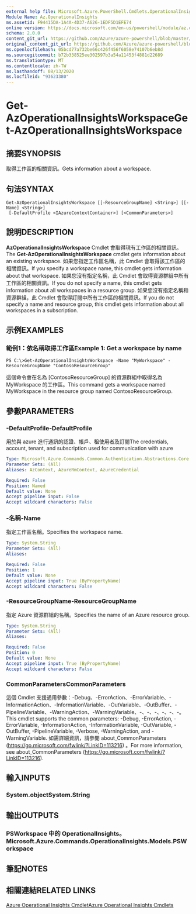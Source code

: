 ```yaml
---
external help file: Microsoft.Azure.PowerShell.Cmdlets.OperationalInsights.dll-Help.xml
Module Name: Az.OperationalInsights
ms.assetid: F94415DA-1A4A-4D37-A626-1EDF5D1EFE74
online version: https://docs.microsoft.com/en-us/powershell/module/az.operationalinsights/get-azoperationalinsightsworkspace
schema: 2.0.0
content_git_url: https://github.com/Azure/azure-powershell/blob/master/src/OperationalInsights/OperationalInsights/help/Get-AzOperationalInsightsWorkspace.md
original_content_git_url: https://github.com/Azure/azure-powershell/blob/master/src/OperationalInsights/OperationalInsights/help/Get-AzOperationalInsightsWorkspace.md
ms.openlocfilehash: 05bcd77a732be66c426f456f6058e74107b6eb8d
ms.sourcegitcommit: b72b338525ee302597b3a54a11453f4881d22689
ms.translationtype: MT
ms.contentlocale: zh-TW
ms.lasthandoff: 08/13/2020
ms.locfileid: "93623380"
---
```

# <span data-ttu-id="ad53d-101">Get-AzOperationalInsightsWorkspace</span><span class="sxs-lookup"><span data-stu-id="ad53d-101">Get-AzOperationalInsightsWorkspace</span></span>

## <span data-ttu-id="ad53d-102">摘要</span><span class="sxs-lookup"><span data-stu-id="ad53d-102">SYNOPSIS</span></span>
<span data-ttu-id="ad53d-103">取得工作區的相關資訊。</span><span class="sxs-lookup"><span data-stu-id="ad53d-103">Gets information about a workspace.</span></span>

## <span data-ttu-id="ad53d-104">句法</span><span class="sxs-lookup"><span data-stu-id="ad53d-104">SYNTAX</span></span>

```
Get-AzOperationalInsightsWorkspace [[-ResourceGroupName] <String>] [[-Name] <String>]
 [-DefaultProfile <IAzureContextContainer>] [<CommonParameters>]
```

## <span data-ttu-id="ad53d-105">說明</span><span class="sxs-lookup"><span data-stu-id="ad53d-105">DESCRIPTION</span></span>
<span data-ttu-id="ad53d-106">**AzOperationalInsightsWorkspace** Cmdlet 會取得現有工作區的相關資訊。</span><span class="sxs-lookup"><span data-stu-id="ad53d-106">The **Get-AzOperationalInsightsWorkspace** cmdlet gets information about an existing workspace.</span></span>
<span data-ttu-id="ad53d-107">如果您指定工作區名稱，此 Cmdlet 會取得該工作區的相關資訊。</span><span class="sxs-lookup"><span data-stu-id="ad53d-107">If you specify a workspace name, this cmdlet gets information about that workspace.</span></span>
<span data-ttu-id="ad53d-108">如果您沒有指定名稱，此 Cmdlet 會取得資源群組中所有工作區的相關資訊。</span><span class="sxs-lookup"><span data-stu-id="ad53d-108">If you do not specify a name, this cmdlet gets information about all workspaces in a resource group.</span></span>
<span data-ttu-id="ad53d-109">如果您沒有指定名稱和資源群組，此 Cmdlet 會取得訂閱中所有工作區的相關資訊。</span><span class="sxs-lookup"><span data-stu-id="ad53d-109">If you do not specify a name and resource group, this cmdlet gets information about all workspaces in a subscription.</span></span>

## <span data-ttu-id="ad53d-110">示例</span><span class="sxs-lookup"><span data-stu-id="ad53d-110">EXAMPLES</span></span>

### <span data-ttu-id="ad53d-111">範例1：依名稱取得工作區</span><span class="sxs-lookup"><span data-stu-id="ad53d-111">Example 1: Get a workspace by name</span></span>
```
PS C:\>Get-AzOperationalInsightsWorkspace -Name "MyWorkspace" -ResourceGroupName "ContosoResourceGroup"
```

<span data-ttu-id="ad53d-112">這個命令會在名為 [ContosoResourceGroup] 的資源群組中取得名為 MyWorkspace 的工作區。</span><span class="sxs-lookup"><span data-stu-id="ad53d-112">This command gets a workspace named MyWorkspace in the resource group named ContosoResourceGroup.</span></span>

## <span data-ttu-id="ad53d-113">參數</span><span class="sxs-lookup"><span data-stu-id="ad53d-113">PARAMETERS</span></span>

### <span data-ttu-id="ad53d-114">-DefaultProfile</span><span class="sxs-lookup"><span data-stu-id="ad53d-114">-DefaultProfile</span></span>
<span data-ttu-id="ad53d-115">用於與 azure 進行通訊的認證、帳戶、租使用者及訂閱</span><span class="sxs-lookup"><span data-stu-id="ad53d-115">The credentials, account, tenant, and subscription used for communication with azure</span></span>

```yaml
Type: Microsoft.Azure.Commands.Common.Authentication.Abstractions.Core.IAzureContextContainer
Parameter Sets: (All)
Aliases: AzContext, AzureRmContext, AzureCredential

Required: False
Position: Named
Default value: None
Accept pipeline input: False
Accept wildcard characters: False
```

### <span data-ttu-id="ad53d-116">-名稱</span><span class="sxs-lookup"><span data-stu-id="ad53d-116">-Name</span></span>
<span data-ttu-id="ad53d-117">指定工作區名稱。</span><span class="sxs-lookup"><span data-stu-id="ad53d-117">Specifies the workspace name.</span></span>

```yaml
Type: System.String
Parameter Sets: (All)
Aliases:

Required: False
Position: 1
Default value: None
Accept pipeline input: True (ByPropertyName)
Accept wildcard characters: False
```

### <span data-ttu-id="ad53d-118">-ResourceGroupName</span><span class="sxs-lookup"><span data-stu-id="ad53d-118">-ResourceGroupName</span></span>
<span data-ttu-id="ad53d-119">指定 Azure 資源群組的名稱。</span><span class="sxs-lookup"><span data-stu-id="ad53d-119">Specifies the name of an Azure resource group.</span></span>

```yaml
Type: System.String
Parameter Sets: (All)
Aliases:

Required: False
Position: 0
Default value: None
Accept pipeline input: True (ByPropertyName)
Accept wildcard characters: False
```

### <span data-ttu-id="ad53d-120">CommonParameters</span><span class="sxs-lookup"><span data-stu-id="ad53d-120">CommonParameters</span></span>
<span data-ttu-id="ad53d-121">這個 Cmdlet 支援通用參數：-Debug、-ErrorAction、-ErrorVariable、-InformationAction、-InformationVariable、-OutVariable、-OutBuffer、-PipelineVariable、-WarningAction、-WarningVariable、-、-、-、-、-、-。</span><span class="sxs-lookup"><span data-stu-id="ad53d-121">This cmdlet supports the common parameters: -Debug, -ErrorAction, -ErrorVariable, -InformationAction, -InformationVariable, -OutVariable, -OutBuffer, -PipelineVariable, -Verbose, -WarningAction, and -WarningVariable.</span></span> <span data-ttu-id="ad53d-122">如需詳細資訊，請參閱 about_CommonParameters (https://go.microsoft.com/fwlink/?LinkID=113216) 。</span><span class="sxs-lookup"><span data-stu-id="ad53d-122">For more information, see about_CommonParameters (https://go.microsoft.com/fwlink/?LinkID=113216).</span></span>

## <span data-ttu-id="ad53d-123">輸入</span><span class="sxs-lookup"><span data-stu-id="ad53d-123">INPUTS</span></span>

### <span data-ttu-id="ad53d-124">System.object</span><span class="sxs-lookup"><span data-stu-id="ad53d-124">System.String</span></span>

## <span data-ttu-id="ad53d-125">輸出</span><span class="sxs-lookup"><span data-stu-id="ad53d-125">OUTPUTS</span></span>

### <span data-ttu-id="ad53d-126">PSWorkspace 中的 OperationalInsights。</span><span class="sxs-lookup"><span data-stu-id="ad53d-126">Microsoft.Azure.Commands.OperationalInsights.Models.PSWorkspace</span></span>

## <span data-ttu-id="ad53d-127">筆記</span><span class="sxs-lookup"><span data-stu-id="ad53d-127">NOTES</span></span>

## <span data-ttu-id="ad53d-128">相關連結</span><span class="sxs-lookup"><span data-stu-id="ad53d-128">RELATED LINKS</span></span>

[<span data-ttu-id="ad53d-129">Azure Operational Insights Cmdlet</span><span class="sxs-lookup"><span data-stu-id="ad53d-129">Azure Operational Insights Cmdlets</span></span>](/powershell/module/az.operationalinsights)


